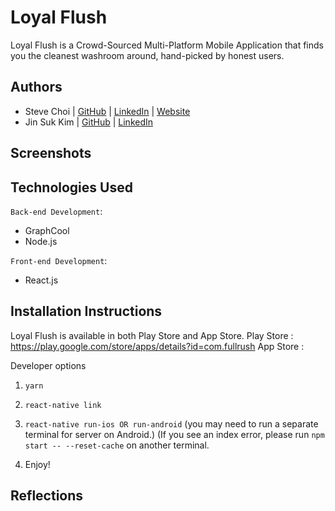 # Loyal Flush

Loyal Flush is a Crowd-Sourced Multi-Platform Mobile Application that finds you the cleanest washroom around, hand-picked by honest users.

## Authors

- Steve Choi | [GitHub](https://github.com/stevechoiio) | [LinkedIn](https://www.linkedin.com/in/stevechoi93/) | [Website](choisteve.com)
- Jin Suk Kim | [GitHub](https://github.com/jinsukkim94) | [LinkedIn](https://www.linkedin.com/in/jinsukkim94//)

## Screenshots

## Technologies Used

`Back-end Development`:

- GraphCool
- Node.js

`Front-end Development`:

- React.js

## Installation Instructions
Loyal Flush is available in both Play Store and App Store.
Play Store : https://play.google.com/store/apps/details?id=com.fullrush
App Store : 

Developer options

1. ```yarn```
2. ```react-native link```
3. ```react-native run-ios OR run-android```
  (you may need to run a separate terminal for server on Android.)
  (If you see an index error, please run ```npm start -- --reset-cache``` on another terminal.

4. Enjoy!

## Reflections
